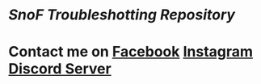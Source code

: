 # ***SnoF Troubleshotting Repository***
# **Contact me on [Facebook](https://www.facebook.com/snof69) [Instagram](https://www.instagram.com/snof.gg) [Discord Server](https://discord.gg/EUATtbzP)**
